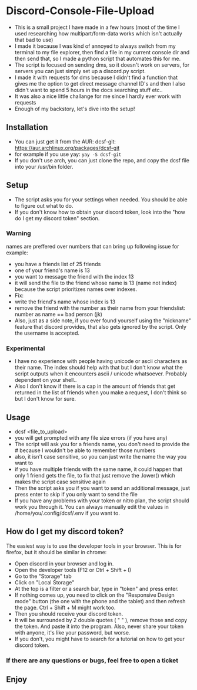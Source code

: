 # Discord-Console-File-Upload

- This is a small project I have made in a few hours (most of the time I used researching how multipart/form-data works which isn't actually that bad to use)
- I made it because I was kind of annoyed to always switch from my terminal to my file explorer, then find a file in my current console dir and then send that, so I made a python script that automates this for me.
- The script is focused on sending dms, so it doesn't work on servers, for servers you can just simply set up a discord.py script.
- I made it with requests for dms because I didn't find a function that gives me the option to get direct message channel ID's and then I also didn't want to spend 5 hours in the docs searching stuff etc..
- It was also a nice little challange for me since I hardly ever work with requests
- Enough of my backstory, let's dive into the setup!

## Installation

- You can just get it from the AUR: dcsf-git: <https://aur.archlinux.org/packages/dcsf-git>
- for example if you use yay: `yay -S dcsf-git`
- If you don't use arch, you can just clone the repo, and copy the dcsf file into your /usr/bin folder. 

## Setup

- The script asks you for your settings when needed. You should be able to figure out what to do.
- If you don't know how to obtain your discord token, look into the "how do I get my discord token" section.

### Warning

names are preffered over numbers that can bring up following issue for example:

- you have a friends list of 25 friends
- one of your friend's name is 13
- you want to message the friend with the index 13
- it will send the file to the friend whose name is 13 (name not index) because the script prioritizes names over indexes.
- Fix:
- write the friend's name whose index is 13
- remove the friend with the number as their name from your friendslist: number as name == bad person (jk)
- Also, just as a side note, if you ever found yourself using the "nickname" feature that discord provides, that also gets ignored by the script. Only the username is accepted.

### Experimental

- I have no experience with people having unicode or ascii characters as their name. The index should help with that but I don't know what the script outputs when it encounters ascii / unicode whatsoever. Probably dependent on your shell..
- Also I don't know if there is a cap in the amount of friends that get returned in the list of friends when you make a request, I don't think so but I don't know for sure.

## Usage

- dcsf <file_to_upload>
- you will get prompted with any file size errors (if you have any)
- The script will ask you for a friends name, you don't need to provide the # because I wouldn't be able to remember those numbers
- also, it isn't case sensitive, so you can just write the name the way you want to
- if you have multiple friends with the same name, it could happen that only 1 friend gets the file, to fix that just remove the .lower() which makes the script case sensitive again
- Then the script asks you if you want to send an additional message, just press enter to skip if you only want to send the file
- If you have any problems with your token or nitro plan, the script should work you through it. You can always manually edit the values in /home/you/.config/dcsf/.env if you want to.

## How do I get my discord token?

The easiest way is to use the developer tools in your browser. This is for firefox, but it should be similar in chrome:

- Open discord in your browser and log in.
- Open the developer tools (F12 or Ctrl + Shift + I)
- Go to the "Storage" tab
- Click on "Local Storage"
- At the top is a filter or a search bar, type in "token" and press enter.
- If nothing comes up, you need to click on the "Responsive Design mode" button (the one with the phone and the tablet) and then refresh the page. Ctrl + Shift + M might work too.
- Then you should receive your discord token.
- It will be surrounded by 2 double quotes ( " " ), remove those and copy the token. And paste it into the program. Also, never share your token with anyone, it's like your password, but worse.
- If you don't, you might have to search for a tutorial on how to get your discord token.

### If there are any questions or bugs, feel free to open a ticket

## Enjoy
